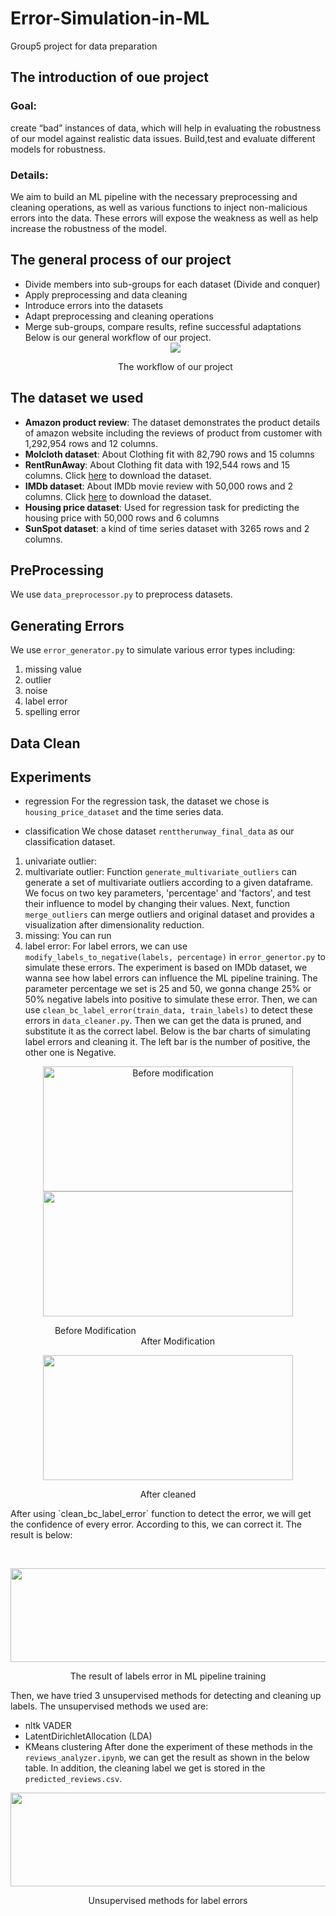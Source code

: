 # Error-Simulation-in-ML
Group5 project for data preparation
## The introduction of oue project
### Goal: 
create “bad” instances of data, which will help in evaluating the robustness of our model against realistic data issues. Build,test and evaluate different models for robustness.
### Details: 
We aim to build an ML pipeline with the necessary preprocessing and cleaning operations, as well as various functions to inject non-malicious errors into the data. These errors will expose the weakness as well as help increase the robustness of the model.  
## The general process of our project 
*  Divide members into sub-groups for each dataset (Divide and conquer)
*  Apply preprocessing and data cleaning
*  Introduce errors into the datasets
*  Adapt preprocessing and cleaning operations
*  Merge sub-groups, compare results, refine successful adaptations
Below is our general workflow of our project.
   <div align=center>
   <img src="https://github.com/calvinhaooo/Error-Simulation-in-ML/assets/145265103/04545085-97d0-4b3c-acd4-5c8691534c94">
   <p>The workflow of our project</p>
   </div>
## The dataset we used
* **Amazon product review**: The dataset demonstrates the product details of amazon website including the reviews of product from customer with 1,292,954 rows and 12 columns.
* **Molcloth dataset**: About Clothing fit with 82,790 rows and 15 columns
* **RentRunAway**: About Clothing fit data with 192,544 rows and 15 columns. Click [here](https://datarepo.eng.ucsd.edu/mcauley_group/data/renttherunway/renttherunway_final_data.json.gz) to download the dataset.
* **IMDb dataset**: About IMDb movie review with 50,000 rows and 2 columns. Click [here](https://www.kaggle.com/datasets/lakshmi25npathi/imdb-dataset-of-50k-movie-reviews) to download the dataset.
* **Housing price dataset**: Used for regression task for predicting the housing price with 50,000 rows and 6 columns
* **SunSpot dataset**: a kind of time series dataset with 3265 rows and 2 columns.

## PreProcessing
We use `data_preprocessor.py` to preprocess datasets.

## Generating Errors
We use `error_generator.py` to simulate various error types including:
1. missing value
2. outlier
3. noise
4. label error
5. spelling error


## Data Clean

## Experiments
* regression
For the regression task, the dataset we chose is `housing_price_dataset` and the time series data. 

* classification
We chose dataset `renttherunway_final_data` as our classification dataset.
1. univariate outlier:
2. multivariate outlier: Function `generate_multivariate_outliers` can generate a set of multivariate outliers according to a given dataframe. We focus on two key parameters, 'percentage' and 'factors', and test their influence to model by changing their values. Next, function `merge_outliers` can merge outliers and original dataset and provides a visualization after dimensionality reduction.
3. missing: You can run 
4. label error:
   For label errors, we can use `modify_labels_to_negative(labels, percentage)` in `error_genertor.py` to simulate these errors. The experiment is based on IMDb dataset, we wanna see how label errors can influence the ML pipeline training. The parameter percentage we set is 25 and 50, we gonna change 25% or 50% negative labels into positive to simulate these error. Then, we can use `clean_bc_label_error(train_data, train_labels)` to detect these errors in `data_cleaner.py`. Then we can get the data is pruned, and substitute it as the correct label. Below is the bar charts of simulating label errors and cleaning it. The left bar is the number of positive, the other one is Negative.

<center class="half">
   <img src="https://github.com/calvinhaooo/Error-Simulation-in-ML/assets/145265103/def394a3-b256-4994-8a13-f28ca7031341" width="400" height="200", alt= "Before modification">
   <img src="https://github.com/calvinhaooo/Error-Simulation-in-ML/assets/145265103/8382f130-93fd-4326-931a-bd2a4e3af27b" width="400" height="200">
   <p>&nbsp;&nbsp;&nbsp;&nbsp;&nbsp;&nbsp;&nbsp;&nbsp;&nbsp;&nbsp;&nbsp;&nbsp;&nbsp;&nbsp;&nbsp;&nbsp;&nbsp;&nbsp;Before&nbsp;Modification&nbsp;&nbsp;&nbsp;&nbsp;&nbsp;&nbsp;&nbsp;&nbsp;&nbsp;&nbsp;&nbsp;&nbsp;&nbsp;&nbsp;&nbsp;&nbsp;&nbsp;&nbsp;&nbsp;&nbsp;&nbsp;&nbsp;&nbsp;&nbsp;&nbsp;&nbsp;&nbsp;&nbsp;&nbsp;&nbsp;&nbsp;&nbsp;&nbsp;&nbsp;&nbsp;&nbsp;&nbsp;&nbsp;&nbsp;&nbsp;&nbsp;&nbsp;&nbsp;&nbsp;&nbsp;&nbsp;&nbsp;&nbsp;&nbsp;&nbsp;&nbsp;&nbsp;&nbsp;&nbsp;&nbsp;&nbsp;&nbsp;&nbsp;&nbsp;&nbsp;&nbsp;&nbsp;&nbsp;&nbsp;&nbsp;&nbsp;&nbsp;&nbsp;&nbsp;&nbsp;&nbsp;&nbsp;&nbsp;&nbsp;&nbsp;&nbsp;&nbsp;&nbsp;&nbsp;&nbsp;&nbsp;&nbsp;&nbsp;&nbsp;&nbsp;After&nbsp;Modification</p>
</center>

<div align=center>
   <img src="https://github.com/calvinhaooo/Error-Simulation-in-ML/assets/145265103/e6ce9689-1c1c-40d4-b8d0-af922c4f2586" width="400" height="200">
   <p>After cleaned</p>
</div>
   After using `clean_bc_label_error` function to detect the error, we will get the confidence of every error. According to this, we can correct it. The result is below:
   <p>&nbsp;</p>
   <div align=center>
   <img src="https://github.com/calvinhaooo/Error-Simulation-in-ML/assets/145265103/8ece9d8a-639e-4ff3-9c38-44d336d9209d" width="800" height="150">
   <p>The result of labels error in ML pipeline training</p>
   </div>

Then, we have tried 3 unsupervised methods for detecting and cleaning up labels. The unsupervised methods we used are:
* nltk VADER
* LatentDirichletAllocation (LDA)
* KMeans clustering
After done the experiment of these methods in the `reviews_analyzer.ipynb`, we can get the result as shown in the below table. In addition, the cleaning label we get is stored in the `predicted_reviews.csv`.
<div align=center>
   <img src="https://github.com/calvinhaooo/Error-Simulation-in-ML/assets/145265103/133a11ac-fd7d-4e0c-945b-b685511cb3bc" width="800" height="150">
   <p>Unsupervised methods for label errors</p>
</div>





